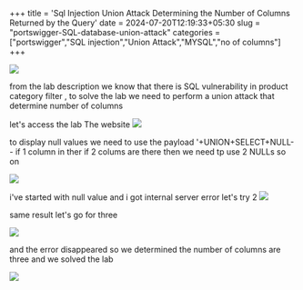 +++
title = 'Sql Injection Union Attack Determining the Number of Columns Returned by the Query'
date = 2024-07-20T12:19:33+05:30
slug = "portswigger-SQL-database-union-attack"
categories = ["portswigger","SQL injection","Union Attack","MYSQL","no of columns"]
+++

![](https://drive.google.com/file/d/16nL-25dPLWfhcp1Z6OObZqh9m5YdrzVW/view?usp=sharing)

from the lab description 
we know that there is SQL vulnerability in product category filter , to solve the lab we need to perform a union attack that determine number of columns

let's access the lab
The website
![](https://drive.google.com/file/d/1yHp2ZPliTykelONj_ulLa9s3j_Karjfc/view?usp=sharing)

to display null values we need to use the payload
'+UNION+SELECT+NULL--  if 1 column in ther if 2 colums are there then we need tp use 2 NULLs so on 

![](https://drive.google.com/file/d/1bu_PKtZce-YvUC0TQ6_n1oki9euF7r7x/view?usp=sharing)

i've started with null value and i got internal server error let's try 2
![](https://drive.google.com/file/d/11_z-m45U2CBsrArZvEGRsDjSRtECRsXL/view?usp=sharing)

same result let's go for three

![](https://drive.google.com/file/d/1giphomRW2PVbeySP7DfelUYq2gcxZHYi/view?usp=sharing)

and the error disappeared so we determined the number of columns are three and we solved the lab 

![](https://drive.google.com/file/d/1mb5hw-2jiWTaSImK0yvSoTdLa-ck6oSl/view?usp=sharing)